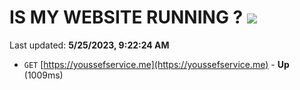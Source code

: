 # IS MY WEBSITE RUNNING ? [![](https://img.shields.io/static/v1?label=Sponsor&message=%E2%9D%A4&logo=GitHub&color=%23fe8e86)](https://github.com/sponsors/<username>)

Last updated: **5/25/2023, 9:22:24 AM**

- `GET` [https://youssefservice.me](https://youssefservice.me) - **Up** (1009ms)
